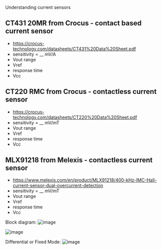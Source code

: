 Understanding current sensors


## CT431 20MR from Crocus - contact based current sensor
- https://crocus-technology.com/datasheets/CT431%20Data%20Sheet.pdf
- sensitivity = __ mV/A
- Vout range
- Vref
- response time
- Vcc



## CT220 RMC from Crocus - contactless current sensor
- https://crocus-technology.com/datasheets/CT220%20Data%20Sheet.pdf
- sensitivity = __ mV/mT
- Vout range
- Vref
- response time
- Vcc


## MLX91218 from Melexis - contactless current sensor
- https://www.melexis.com/en/product/MLX91218/400-kHz-IMC-Hall-current-sensor-dual-overcurrent-detection
- sensitivity = __ mV/mT
- Vout range
- Vref
- response time
- Vcc

Block diagram:
![image](https://github.com/nmi246/electronics/assets/42329930/d30008ec-0346-4163-9392-bf61672a5ced)


![image](https://github.com/nmi246/electronics/assets/42329930/ad9715e3-6839-4116-a7ee-971cdacb90c3)

Differential or Fixed Mode:
![image](https://github.com/nmi246/electronics/assets/42329930/10bbcd21-ba8c-43c6-8f68-49a2b7c0394c)


